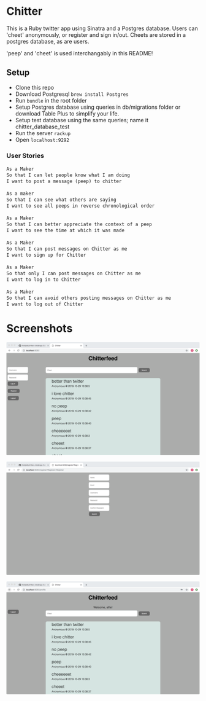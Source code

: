 # Chitter #

This is a Ruby twitter app using Sinatra and a Postgres database. Users can 'cheet' anonymously, or register and sign in/out. Cheets are stored in a postgres database, as are users.

'peep' and 'cheet' is used interchangably in this README!

## Setup ##

- Clone this repo
- Download Postgresql ``` brew install Postgres ```
- Run ``` bundle ``` in the root folder
- Setup Postgres database using queries in db/migrations folder or download Table Plus to simplify your life.
- Setup test database using the same queries; name it chitter_database_test
- Run the server ``` rackup ```
- Open ``` localhost:9292 ```

### User Stories ###

```
As a Maker
So that I can let people know what I am doing
I want to post a message (peep) to chitter

As a maker
So that I can see what others are saying
I want to see all peeps in reverse chronological order

As a Maker
So that I can better appreciate the context of a peep
I want to see the time at which it was made

As a Maker
So that I can post messages on Chitter as me
I want to sign up for Chitter

As a Maker
So that only I can post messages on Chitter as me
I want to log in to Chitter

As a Maker
So that I can avoid others posting messages on Chitter as me
I want to log out of Chitter
```

# Screenshots #

![Image of HomePage](/images/home_page.png)

![Image of Register](/images/register.png)

![Image of Profile](/images/profile_logged_in.png)
